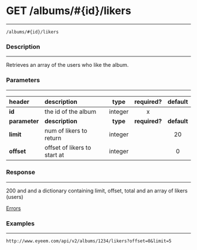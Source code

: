 # GET /albums/#{id}/likers 
***
`/albums/#{id}/likers`

### Description
***
Retrieves an array of the users who like the album.

### Parameters
***

|header| description| type |required? |default|
|:---------|:--------------|:----------:|:------------:|:------------:|
|**id**| the id of the album|integer|x||
|**parameter**| **description**| **type** |**required?** |**default**|
|**limit**|num of likers to return|integer||20|
|**offset**|offset of likers to start at|integer||0|



### Response
***

200 and and a dictionary containing limit, offset, total and an array of likers (users)

[Errors](../../resources/errors.md)

### Examples
***

`http://www.eyeem.com/api/v2/albums/1234/likers?offset=0&limit=5`







 